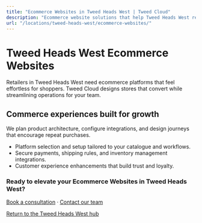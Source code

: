 ```yaml
---
title: "Ecommerce Websites in Tweed Heads West | Tweed Cloud"
description: "Ecommerce website solutions that help Tweed Heads West retailers sell with confidence."
url: "/locations/tweed-heads-west/ecommerce-websites/"
---
```


# Tweed Heads West Ecommerce Websites

Retailers in Tweed Heads West need ecommerce platforms that feel effortless for shoppers. Tweed Cloud designs stores that convert while streamlining operations for your team.

## Commerce experiences built for growth

We plan product architecture, configure integrations, and design journeys that encourage repeat purchases.

- Platform selection and setup tailored to your catalogue and workflows.
- Secure payments, shipping rules, and inventory management integrations.
- Customer experience enhancements that build trust and loyalty.

### Ready to elevate your Ecommerce Websites in Tweed Heads West?

[Book a consultation](/consultation/) · [Contact our team](/contact/)

[Return to the Tweed Heads West hub](/locations/tweed-heads-west/)
